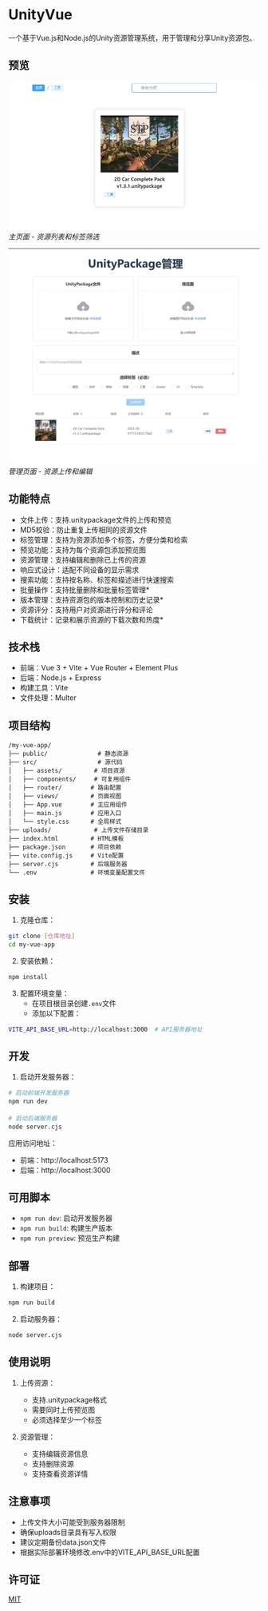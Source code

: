 # UnityVue

一个基于Vue.js和Node.js的Unity资源管理系统，用于管理和分享Unity资源包。

## 预览

![主页面预览](./readme/202521-235826.jpg)
*主页面 - 资源列表和标签筛选*

![资源管理页面](./readme/202521-235835.jpg)
*管理页面 - 资源上传和编辑*

## 功能特点

- 文件上传：支持.unitypackage文件的上传和预览
- MD5校验：防止重复上传相同的资源文件
- 标签管理：支持为资源添加多个标签，方便分类和检索
- 预览功能：支持为每个资源包添加预览图
- 资源管理：支持编辑和删除已上传的资源
- 响应式设计：适配不同设备的显示需求
- 搜索功能：支持按名称、标签和描述进行快速搜索
- 批量操作：支持批量删除和批量标签管理*
- 版本管理：支持资源包的版本控制和历史记录*
- 资源评分：支持用户对资源进行评分和评论
- 下载统计：记录和展示资源的下载次数和热度*

## 技术栈

- 前端：Vue 3 + Vite + Vue Router + Element Plus
- 后端：Node.js + Express
- 构建工具：Vite
- 文件处理：Multer

## 项目结构

```
/my-vue-app/
├── public/              # 静态资源
├── src/                 # 源代码
│   ├── assets/         # 项目资源
│   ├── components/     # 可复用组件
│   ├── router/        # 路由配置
│   ├── views/         # 页面视图
│   ├── App.vue        # 主应用组件
│   ├── main.js        # 应用入口
│   └── style.css      # 全局样式
├── uploads/            # 上传文件存储目录
├── index.html         # HTML模板
├── package.json       # 项目依赖
├── vite.config.js     # Vite配置
├── server.cjs         # 后端服务器
└── .env               # 环境变量配置文件
```

## 安装

1. 克隆仓库：
```bash
git clone [仓库地址]
cd my-vue-app
```

2. 安装依赖：
```bash
npm install
```

3. 配置环境变量：
   - 在项目根目录创建`.env`文件
   - 添加以下配置：
```bash
VITE_API_BASE_URL=http://localhost:3000  # API服务器地址
```

## 开发

1. 启动开发服务器：
```bash
# 启动前端开发服务器
npm run dev

# 启动后端服务器
node server.cjs
```

应用访问地址：
- 前端：http://localhost:5173
- 后端：http://localhost:3000

## 可用脚本

- `npm run dev`: 启动开发服务器
- `npm run build`: 构建生产版本
- `npm run preview`: 预览生产构建

## 部署

1. 构建项目：
```bash
npm run build
```

2. 启动服务器：
```bash
node server.cjs
```

## 使用说明

1. 上传资源：
   - 支持.unitypackage格式
   - 需要同时上传预览图
   - 必须选择至少一个标签

2. 资源管理：
   - 支持编辑资源信息
   - 支持删除资源
   - 支持查看资源详情

## 注意事项

- 上传文件大小可能受到服务器限制
- 确保uploads目录具有写入权限
- 建议定期备份data.json文件
- 根据实际部署环境修改.env中的VITE_API_BASE_URL配置

## 许可证

[MIT](https://choosealicense.com/licenses/mit/)
